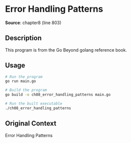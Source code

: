 # Error Handling Patterns

**Source**: chapter8 (line 803)

## Description

This program is from the Go Beyond golang reference book.

## Usage

```bash
# Run the program
go run main.go

# Build the program
go build -o ch08_error_handling_patterns main.go

# Run the built executable
./ch08_error_handling_patterns
```

## Original Context

Error Handling Patterns

